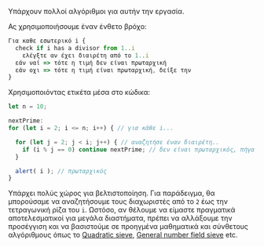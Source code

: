 Υπάρχουν πολλοί αλγόριθμοι για αυτήν την εργασία.

Ας χρησιμοποιήσουμε έναν ένθετο βρόχο:

```js
Για καθε εσωτερικό i {
  check if i has a divisor from 1..i
	ελέγξτε αν έχει διαιρέτη από το 1..i
  εάν ναί => τότε η τιμή δεν είναι πρωταρχική
  εάν οχι => τότε η τιμή είναι πρωταρχική, δείξε την
}
```

Χρησιμοποιόντας ετικέτα μέσα στο κώδικα:

```js run
let n = 10;

nextPrime:
for (let i = 2; i <= n; i++) { // για κάθε i...

  for (let j = 2; j < i; j++) { // αναζητήσε έναν διαιρέτη..
    if (i % j == 0) continue nextPrime; // δεν είναι πρωταρχικός, πήγαινε στο επόμενω i
  }

  alert( i ); // πρωταρχικός
}
```

Υπάρχει πολύς χώρος για βελτιστοποίηση. Για παράδειγμα, θα μπορούσαμε να αναζητήσουμε τους διαχωριστές από το `2` έως την τετραγωνική ρίζα του `i`. Ωστόσο, αν θέλουμε να είμαστε πραγματικά αποτελεσματικοί για μεγάλα διαστήματα, πρέπει να αλλάξουμε την προσέγγιση και να βασιστούμε σε προηγμένα μαθηματικά και σύνθετους αλγόριθμους όπως το [Quadratic sieve](https://en.wikipedia.org/wiki/Quadratic_sieve), [General number field sieve](https://en.wikipedia.org/wiki/General_number_field_sieve) etc.
